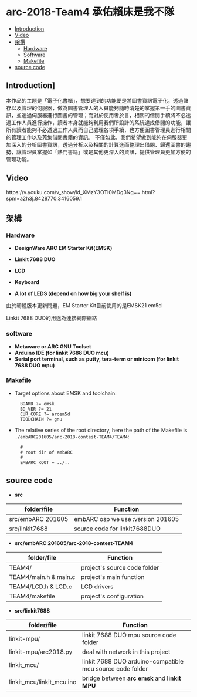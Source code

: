 arc-2018-Team4 承佑賴床是我不隊
==================

* [Introduction](#overview)
* [Video](#video)
* [架構](#struct)
  * [Hardware](#hardware)
  * [Software](#software)
  * [Makefile](#Makefile)
* [source code](#code)

<h2 id="overview">Introduction]</h2>

本作品的主題是「電子化書櫃」，想要達到的功能便是將圖書資訊電子化，透過儲存以及管理的伺服器，做為圖書管理人的人員能夠隨時清楚的掌握第一手的圖書資訊，並透過伺服器進行圖書的管理；而對於使用者於言，相關的借閱手續將不必透過工作人員進行操作，讀者本身就能夠利用我們所設計的系統達成借閱的功能，讓所有讀者能夠不必透過工作人員而自己處理各項手續，也方便圖書管理員進行相關的管理工作以及蒐集借閱書籍的資訊。
不僅如此，我們希望做到能夠在伺服器更加深入的分析圖書資訊，透過分析以及相關的計算進而整理出借閱、歸還圖書的趨勢，讓管理員掌握如「熱門書籍」或是其他更深入的資訊，提供管理員更加方便的管理功能。

<h2 id="video">Video</h2>
https://v.youku.com/v_show/id_XMzY3OTI0MDg3Ng==.html?spm=a2h3j.8428770.3416059.1

<h2 id="struct">架構</h2>
<h3 id="hardware">Hardware</h3>

* **DesignWare ARC EM Starter Kit(EMSK)** 

* **Linkit 7688 DUO** 

* **LCD**

* **Keyboard** 
* **A lot of LEDS (depend on how big your shelf is)**

由於韌體版本更新問題，EM Starter Kit目前使用的是EMSK21 em5d

Linkit 7688 DUO的用途為連接網際網路

<h3 id="software">software</h3>

* **Metaware or ARC GNU Toolset** 
* **Arduino IDE (for linkit 7688 DUO mcu)** 
* **Serial port terminal, such as putty, tera-term or minicom (for linkit 7688 DUO mpu)**

<h3 id="Makefile">Makefile</h3>

- Target options about EMSK and toolchain:

		BOARD ?= emsk
		BD_VER ?= 21
		CUR_CORE ?= arcem5d
		TOOLCHAIN ?= gnu

- The relative series of the root directory, here the path of the Makefile is 
`./embARC201605/arc-2018-contest-TEAM4/TEAM4`:

		#
		# root dir of embARC
		#
		EMBARC_ROOT = ../..
  
  
<h2 id="code">source code</h2>

* **src** 

|  folder/file             |            Function                |
| ------------------------ | -----------------------------------|
|  src/embARC 201605       | embARC osp we use :version 201605  |
|  src/linkit7688          | source code for linkit7688DUO      |

* **src/embARC 201605/arc-2018-contest-TEAM4** 

|  folder/file             |            Function                |
| ------------------------ | -----------------------------------|
|  TEAM4/                  | project's source code folder       |
|  TEAM4/main.h & main.c   | project's main function            |
|  TEAM4/LCD.h  & LCD.c    | LCD drivers                        |
|  TEAM4/makefile          | project's configuration            |

* **src/linkit7688** 

|  folder/file               |            Function                                      |
| -------------------------- | -----------------------------------------------------    |
|  linkit-mpu/               | linkit 7688 DUO mpu source code folder                   |
|  linkit-mpu/arc2018.py     | deal with network in this project                        |
|  linkit_mcu/               | linkit 7688 DUO arduino-compatible mcu source code folder|
|  linkit_mcu/linkit_mcu.ino | bridge between **arc emsk** and **linkit MPU**           |

